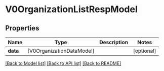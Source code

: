 # V0OrganizationListRespModel

## Properties
Name | Type | Description | Notes
------------ | ------------- | ------------- | -------------
**data** | [V0OrganizationDataModel] |  | [optional] 

[[Back to Model list]](../README.md#documentation-for-models) [[Back to API list]](../README.md#documentation-for-api-endpoints) [[Back to README]](../README.md)



